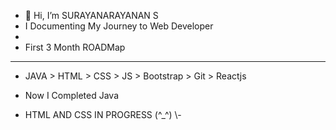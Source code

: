 
- 👋 Hi, I’m SURAYANARAYANAN S
- I Documenting My Journey to Web Developer
-
-  First 3 Month ROADMap
- ---------
- JAVA > HTML > CSS > JS > Bootstrap > Git > Reactjs

- Now I Completed Java 
- HTML AND CSS IN PROGRESS (^_^) \\-  
